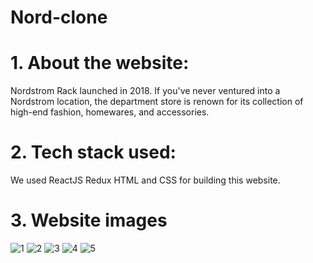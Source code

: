# Nord-clone

# 1. About the website:

 Nordstrom Rack launched in 2018. If you've never ventured into a Nordstrom location, the department store is renown for its collection of high-end fashion, homewares, and accessories.

# 2. Tech stack used:
We used ReactJS Redux HTML and CSS for building this website.

# 3. Website images
![1](https://user-images.githubusercontent.com/96121369/174111861-39f3c441-0d27-48ea-9375-ab54774ab3f9.png)
![2](https://user-images.githubusercontent.com/96121369/174111876-79cf7670-2a2d-4028-93dc-ce63d2f2a0b0.png)
![3](https://user-images.githubusercontent.com/96121369/174111890-50ade9c6-6940-42dd-966e-006a407ce4b5.png)
![4](https://user-images.githubusercontent.com/96121369/174111896-8e42e421-ec20-4d01-8f58-dcb20fe1b1f3.png)
![5](https://user-images.githubusercontent.com/96121369/174111900-68918c8c-5e2b-4007-afa0-8c20735a1cf6.png)

 
